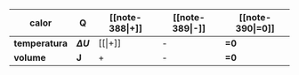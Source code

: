 | calor           | Q              | [[note-388\|+]] | [[note-389\|-]] | [[note-390\|=0]] |
| --------------- | -------------- | --------------- | --------------- | ---------------- |
| **temperatura** | **$\Delta U$** | [[\|+]]         | -               | **=0**           |
| **volume**      | **J**          | +               | -               | **=0**           |
